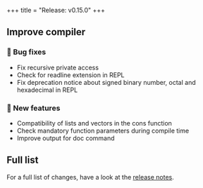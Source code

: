 +++
title = "Release: v0.15.0"
+++

## Improve compiler

### 🐛  Bug fixes

* Fix recursive private access
* Check for readline extension in REPL 
* Fix deprecation notice about signed binary number, octal and hexadecimal in REPL

### 🥇  New features

* Compatibility of lists and vectors in the cons function
* Check mandatory function parameters during compile time
* Improve output for doc command

## Full list

For a full list of changes, have a look at the [release notes](https://github.com/phel-lang/phel-lang/releases/tag/v0.15.0).

